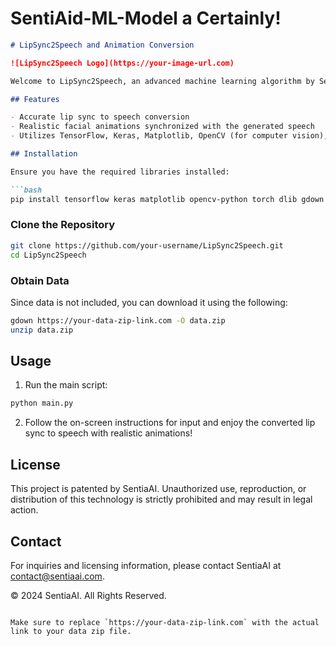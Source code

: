 # SentiAid-ML-Model a Certainly!

```markdown
# LipSync2Speech and Animation Conversion

![LipSync2Speech Logo](https://your-image-url.com)

Welcome to LipSync2Speech, an advanced machine learning algorithm by SentiaAI that converts lip sync vibrations to real-world speech and animations on Google's platform. This technology is patented by SentiaAI, ensuring the protection of our intellectual property.

## Features

- Accurate lip sync to speech conversion
- Realistic facial animations synchronized with the generated speech
- Utilizes TensorFlow, Keras, Matplotlib, OpenCV (for computer vision), PyTorch, and dlib

## Installation

Ensure you have the required libraries installed:

```bash
pip install tensorflow keras matplotlib opencv-python torch dlib gdown
```

### Clone the Repository

```bash
git clone https://github.com/your-username/LipSync2Speech.git
cd LipSync2Speech
```

### Obtain Data

Since data is not included, you can download it using the following:

```bash
gdown https://your-data-zip-link.com -O data.zip
unzip data.zip
```

## Usage

1. Run the main script:

```bash
python main.py
```

2. Follow the on-screen instructions for input and enjoy the converted lip sync to speech with realistic animations!

## License

This project is patented by SentiaAI. Unauthorized use, reproduction, or distribution of this technology is strictly prohibited and may result in legal action.

## Contact

For inquiries and licensing information, please contact SentiaAI at [contact@sentiaai.com](mailto:contact@sentiaai.com).

© 2024 SentiaAI. All Rights Reserved.
```

Make sure to replace `https://your-data-zip-link.com` with the actual link to your data zip file.
